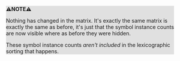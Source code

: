 <div style="margin:2em; background-color: #e0e0e0;">

<strong>⚠️NOTE️️️⚠️</strong>

Nothing has changed in the matrix. It's exactly the same matrix is exactly the same as before, it's just that the symbol instance counts are now visible where as before they were hidden.

These symbol instance counts _aren't included_ in the lexicographic sorting that happens.
</div>

